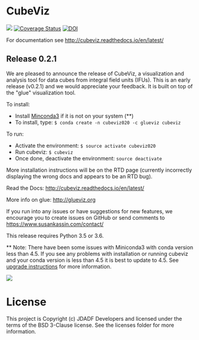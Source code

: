 # CubeViz

![](http://img.shields.io/badge/powered%20by-AstroPy-orange.svg?style=flat)
[![Coverage Status](https://codecov.io/gh/spacetelescope/cubeviz/branch/master/graph/badge.svg)](https://codecov.io/gh/spacetelescope/cubeviz)
[![DOI](https://zenodo.org/badge/36305330.svg)](https://zenodo.org/badge/latestdoi/36305330)

For documentation see http://cubeviz.readthedocs.io/en/latest/

## Release 0.2.1

We are pleased to announce the release of CubeViz, a visualization and analysis tool for data cubes from integral field units (IFUs). This is an early release (v0.2.1) and we would appreciate your feedback.  It is built on top of the "glue" visualization tool.

To install:
  * Install [Minconda3](https://conda.io/miniconda.html) if it is not on your system (**)
  * To install, type: `$ conda create -n cubeviz020 -c glueviz cubeviz`

To run:
  * Activate the environment: `$ source activate cubeviz020`
  * Run cubeviz: `$ cubeviz`
  * Once done, deactivate the environment: `source deactivate`

More installation instructions will be on the RTD page (currently incorrectly displaying the wrong docs and appears to be an RTD bug).

Read the Docs: http://cubeviz.readthedocs.io/en/latest/

More info on glue: http://glueviz.org

If you run into any issues or have suggestions for new features, we encourage you to create issues on GitHub or send comments to https://www.susankassin.com/contact/

This release requires Python 3.5 or 3.6.

** Note: There have been some issues with Miniconda3 with conda version less than 4.5.  If you see any problems with installation or running cubeviz and your conda version is less than 4.5 it is best to update to 4.5.  See [upgrade instructions](https://conda.io/miniconda.html) for more information.

![](/docs/images/CubeViz_splitviewer.png)


# License

This project is Copyright (c) JDADF Developers and licensed under the terms of the BSD 3-Clause license. See the licenses folder for more information.
